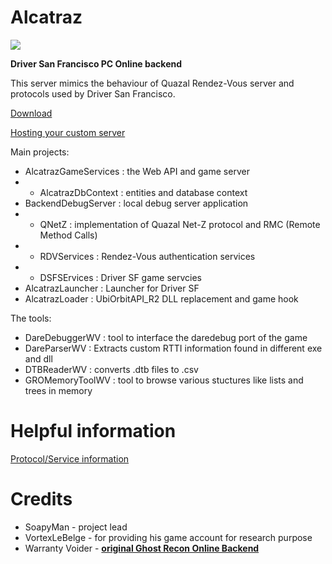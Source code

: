 # Alcatraz
![](https://i.ibb.co/gJFYt04/alcatraz-logo.jpg)

**Driver San Francisco PC Online backend**

This server mimics the behaviour of Quazal Rendez-Vous server and protocols used by Driver San Francisco.

[Download](https://github.com/ReHamster/Alcatraz/releases)

[Hosting your custom server](https://github.com/ReHamster/Alcatraz/blob/master/HostingYourOwnAlcatraz.md)

Main projects:
- AlcatrazGameServices : the Web API and game server
- - AlcatrazDbContext : entities and database context
- BackendDebugServer : local debug server application
- - QNetZ : implementation of Quazal Net-Z protocol and RMC (Remote Method Calls)
- - RDVServices : Rendez-Vous authentication services
- - DSFSErvices : Driver SF game servcies
- AlcatrazLauncher : Launcher for Driver SF
- AlcatrazLoader : UbiOrbitAPI_R2 DLL replacement and game hook

The tools:
- DareDebuggerWV : tool to interface the daredebug port of the game
- DareParserWV : Extracts custom RTTI information found in different exe and dll
- DTBReaderWV : converts .dtb files to .csv
- GROMemoryToolWV : tool to browse various stuctures like lists and trees in memory

# Helpful information

[Protocol/Service information](https://github.com/kinnay/NintendoClients/wiki/NEX-Protocols)

# Credits

- SoapyMan - project lead
- VortexLeBelge - for providing his game account for research purpose
- Warranty Voider - [**original Ghost Recon Online Backend**](https://github.com/zeroKilo/GROBackendWV)
